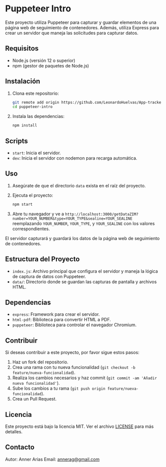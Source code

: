 # Puppeteer Intro

Este proyecto utiliza Puppeteer para capturar y guardar elementos de una página web de seguimiento de contenedores. Además, utiliza Express para crear un servidor que maneja las solicitudes para capturar datos.

## Requisitos

- Node.js (versión 12 o superior)
- npm (gestor de paquetes de Node.js)

## Instalación

1. Clona este repositorio:

    ```sh
    git remote add origin https://github.com/LeonardoHuelvas/App-tracker.git
    cd puppeteer-intro
    ```

2. Instala las dependencias:

    ```sh
    npm install
    ```

## Scripts

- `start`: Inicia el servidor.
- `dev`: Inicia el servidor con nodemon para recarga automática.

## Uso

1. Asegúrate de que el directorio `data` exista en el raíz del proyecto.
2. Ejecuta el proyecto:

    ```sh
    npm start
    ```

3. Abre tu navegador y ve a `http://localhost:3000/getDataZIM?number=YOUR_NUMBER&type=YOUR_TYPE&sealine=YOUR_SEALINE` reemplazando `YOUR_NUMBER`, `YOUR_TYPE`, y `YOUR_SEALINE` con los valores correspondientes.

El servidor capturará y guardará los datos de la página web de seguimiento de contenedores.

## Estructura del Proyecto

- `index.js`: Archivo principal que configura el servidor y maneja la lógica de captura de datos con Puppeteer.
- `data/`: Directorio donde se guardan las capturas de pantalla y archivos HTML.

## Dependencias

- `express`: Framework para crear el servidor.
- `html-pdf`: Biblioteca para convertir HTML a PDF.
- `puppeteer`: Biblioteca para controlar el navegador Chromium.

## Contribuir

Si deseas contribuir a este proyecto, por favor sigue estos pasos:

1. Haz un fork del repositorio.
2. Crea una rama con tu nueva funcionalidad (`git checkout -b feature/nueva-funcionalidad`).
3. Realiza los cambios necesarios y haz commit (`git commit -am 'Añadir nueva funcionalidad'`).
4. Sube los cambios a tu rama (`git push origin feature/nueva-funcionalidad`).
5. Crea un Pull Request.

## Licencia

Este proyecto está bajo la licencia MIT. Ver el archivo [LICENSE](LICENSE) para más detalles.

## Contacto

Autor: Anner Arias 
Email: annerag@gmail.com
